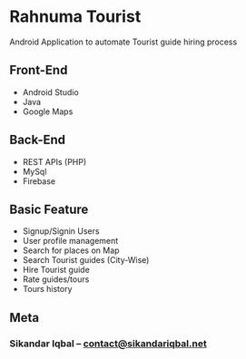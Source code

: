 # Rahnuma Tourist

Android Application to automate Tourist guide hiring process



## Front-End
<ul>
<li>Android Studio</li>
<li>Java</li>
<li>Google Maps</li>
</ul>

## Back-End
<ul>
<li>REST APIs (PHP)</li>
<li>MySql</li>
<li>Firebase</li>
</ul>


## Basic Feature
<ul>
<li>Signup/Signin Users</li>
<li>User profile management</li>
<li>Search for places on Map</li>

<li>Search Tourist guides (City-Wise)</li>

<li>Hire Tourist guide</li>

<li>Rate guides/tours</li>

<li>Tours history</li>
</ul>





## Meta

### Sikandar Iqbal – contact@sikandariqbal.net




<!-- Markdown link & img dfn's -->
[npm-image]: https://img.shields.io/npm/v/datadog-metrics.svg?style=flat-square
[npm-url]: https://npmjs.org/package/datadog-metrics
[npm-downloads]: https://img.shields.io/npm/dm/datadog-metrics.svg?style=flat-square
[travis-image]: https://img.shields.io/travis/dbader/node-datadog-metrics/master.svg?style=flat-square
[travis-url]: https://travis-ci.org/dbader/node-datadog-metrics
[wiki]: https://github.com/yourname/yourproject/wiki
